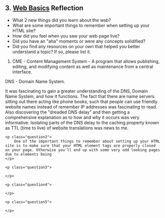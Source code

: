 ## 3. [Web Basics](3_web_basics/readme.md) Reflection

* What 2 new things did you learn about the web?
* What are some important things to remember when setting up your HTML site?
* How did you feel when you saw your web page live?
* Did you have an "aha" moments or were any concepts solidified?
* Did you find any resources on your own that helped you better understand a topic? If so, please list it.

<!-- Add your reflection here. Remove the comment markers -->

1. CME - Content Management System - A program that allows publishing, editing, and modifying content as well as maintenance from a central interface. 

DNS - Domain Name System. 


<div class="answers">
	<p class="question1">
		It was fascinating to gain a greater understanding of the DNS, Domain Name System, and how it functions. The fact that there are name servers sitting out there acting like phone books, such that people can use friendly website names instead of remember IP addresses was fascinating to read. Also discovering the "dreaded DNS delay" and then getting a comprehensive explanation as to how and why it occurs was very informative. Isolating parts of the DNS delay to the caching property known as TTL (time to live) of website translations was news to me. 
	</p>
	
	<p class="question2">
		One of the important things to remember about setting up your HTML site is to make sure that your HTML element tags are properly closed on your page. Otherwise you'll end up with some very odd looking pages due to elements being 
	</p>

	<p class="question3">
		
	</p>

	<p class="question4">
		
	</p>

	<p class="question5">
		
	</p>
</div>